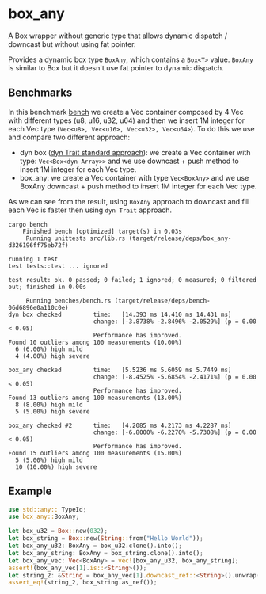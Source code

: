 # box_any
A Box wrapper without generic type that allows dynamic dispatch / downcast
but without using fat pointer.

Provides a dynamic box type `BoxAny`, which contains a `Box<T>` value.
`BoxAny` is similar to Box<dyn Any> but it doesn't use
fat pointer to dynamic dispatch.

## Benchmarks
In this benchmark [bench](./benches/bench.rs) we create a Vec container composed by 4 Vec with different types (u8, u16, u32, u64) and then we insert 1M integer for each Vec type (`Vec<u8>, Vec<u16>, Vec<u32>, Vec<u64>`). To do this we use and compare two different approach:
- dyn box ([dyn Trait standard approach](https://bennett.dev/rust/downcast-trait-object/)): we create a Vec container with type: `Vec<Box<dyn Array>>` and we use downcast + push method to insert 1M integer for each Vec type. 
- box_any: we create a Vec container with type `Vec<BoxAny>` and we use BoxAny downcast + push method to insert 1M integer for each Vec type.

As we can see from the result, using `BoxAny` approach to downcast and fill each Vec  is faster then using `dyn Trait` approach.
```
cargo bench
    Finished bench [optimized] target(s) in 0.03s
     Running unittests src/lib.rs (target/release/deps/box_any-d326196ff75eb72f)

running 1 test
test tests::test ... ignored

test result: ok. 0 passed; 0 failed; 1 ignored; 0 measured; 0 filtered out; finished in 0.00s

     Running benches/bench.rs (target/release/deps/bench-06d6896e0a110c0e)
dyn box checked         time:   [14.393 ms 14.410 ms 14.431 ms]
                        change: [-3.8738% -2.8496% -2.0529%] (p = 0.00 < 0.05)
                        Performance has improved.
Found 10 outliers among 100 measurements (10.00%)
  6 (6.00%) high mild
  4 (4.00%) high severe

box_any checked         time:   [5.5236 ms 5.6059 ms 5.7449 ms]
                        change: [-8.4525% -5.6854% -2.4171%] (p = 0.00 < 0.05)
                        Performance has improved.
Found 13 outliers among 100 measurements (13.00%)
  8 (8.00%) high mild
  5 (5.00%) high severe

box_any checked #2      time:   [4.2085 ms 4.2173 ms 4.2287 ms]
                        change: [-6.8000% -6.2270% -5.7308%] (p = 0.00 < 0.05)
                        Performance has improved.
Found 15 outliers among 100 measurements (15.00%)
  5 (5.00%) high mild
  10 (10.00%) high severe

```

## Example
```rust
use std::any:: TypeId;
use box_any::BoxAny;

let box_u32 = Box::new(032);
let box_string = Box::new(String::from("Hello World"));
let box_any_u32: BoxAny = box_u32.clone().into();
let box_any_string: BoxAny = box_string.clone().into();
let box_any_vec: Vec<BoxAny> = vec![box_any_u32, box_any_string];
assert!(box_any_vec[1].is::<String>());
let string_2: &String = box_any_vec[1].downcast_ref::<String>().unwrap();
assert_eq!(string_2, box_string.as_ref());
```

